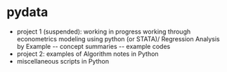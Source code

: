 # pydata
- project 1 (suspended): working in progress working through econometrics modeling using python (or STATA)/ Regression Analysis by Example
  -- concept summaries
  -- example codes
- project 2: examples of Algorithm notes in Python
- miscellaneous scripts in Python
